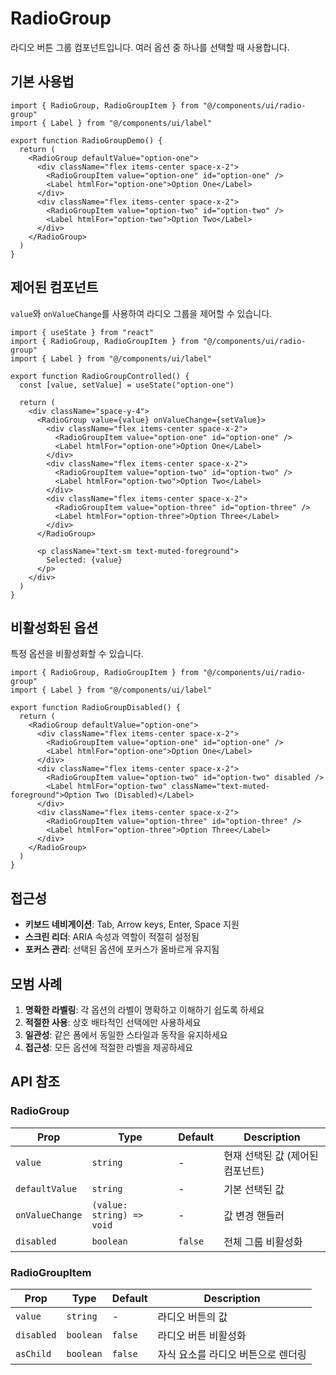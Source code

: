 # RadioGroup

라디오 버튼 그룹 컴포넌트입니다. 여러 옵션 중 하나를 선택할 때 사용합니다.

## 기본 사용법

```tsx
import { RadioGroup, RadioGroupItem } from "@/components/ui/radio-group"
import { Label } from "@/components/ui/label"

export function RadioGroupDemo() {
  return (
    <RadioGroup defaultValue="option-one">
      <div className="flex items-center space-x-2">
        <RadioGroupItem value="option-one" id="option-one" />
        <Label htmlFor="option-one">Option One</Label>
      </div>
      <div className="flex items-center space-x-2">
        <RadioGroupItem value="option-two" id="option-two" />
        <Label htmlFor="option-two">Option Two</Label>
      </div>
    </RadioGroup>
  )
}
```

## 제어된 컴포넌트

`value`와 `onValueChange`를 사용하여 라디오 그룹을 제어할 수 있습니다.

```tsx
import { useState } from "react"
import { RadioGroup, RadioGroupItem } from "@/components/ui/radio-group"
import { Label } from "@/components/ui/label"

export function RadioGroupControlled() {
  const [value, setValue] = useState("option-one")

  return (
    <div className="space-y-4">
      <RadioGroup value={value} onValueChange={setValue}>
        <div className="flex items-center space-x-2">
          <RadioGroupItem value="option-one" id="option-one" />
          <Label htmlFor="option-one">Option One</Label>
        </div>
        <div className="flex items-center space-x-2">
          <RadioGroupItem value="option-two" id="option-two" />
          <Label htmlFor="option-two">Option Two</Label>
        </div>
        <div className="flex items-center space-x-2">
          <RadioGroupItem value="option-three" id="option-three" />
          <Label htmlFor="option-three">Option Three</Label>
        </div>
      </RadioGroup>
      
      <p className="text-sm text-muted-foreground">
        Selected: {value}
      </p>
    </div>
  )
}
```

## 비활성화된 옵션

특정 옵션을 비활성화할 수 있습니다.

```tsx
import { RadioGroup, RadioGroupItem } from "@/components/ui/radio-group"
import { Label } from "@/components/ui/label"

export function RadioGroupDisabled() {
  return (
    <RadioGroup defaultValue="option-one">
      <div className="flex items-center space-x-2">
        <RadioGroupItem value="option-one" id="option-one" />
        <Label htmlFor="option-one">Option One</Label>
      </div>
      <div className="flex items-center space-x-2">
        <RadioGroupItem value="option-two" id="option-two" disabled />
        <Label htmlFor="option-two" className="text-muted-foreground">Option Two (Disabled)</Label>
      </div>
      <div className="flex items-center space-x-2">
        <RadioGroupItem value="option-three" id="option-three" />
        <Label htmlFor="option-three">Option Three</Label>
      </div>
    </RadioGroup>
  )
}
```

## 접근성

- **키보드 네비게이션**: Tab, Arrow keys, Enter, Space 지원
- **스크린 리더**: ARIA 속성과 역할이 적절히 설정됨
- **포커스 관리**: 선택된 옵션에 포커스가 올바르게 유지됨

## 모범 사례

1. **명확한 라벨링**: 각 옵션의 라벨이 명확하고 이해하기 쉽도록 하세요
2. **적절한 사용**: 상호 배타적인 선택에만 사용하세요
3. **일관성**: 같은 폼에서 동일한 스타일과 동작을 유지하세요
4. **접근성**: 모든 옵션에 적절한 라벨을 제공하세요

## API 참조

### RadioGroup

| Prop | Type | Default | Description |
|------|------|---------|-------------|
| `value` | `string` | - | 현재 선택된 값 (제어된 컴포넌트) |
| `defaultValue` | `string` | - | 기본 선택된 값 |
| `onValueChange` | `(value: string) => void` | - | 값 변경 핸들러 |
| `disabled` | `boolean` | `false` | 전체 그룹 비활성화 |

### RadioGroupItem

| Prop | Type | Default | Description |
|------|------|---------|-------------|
| `value` | `string` | - | 라디오 버튼의 값 |
| `disabled` | `boolean` | `false` | 라디오 버튼 비활성화 |
| `asChild` | `boolean` | `false` | 자식 요소를 라디오 버튼으로 렌더링 |
